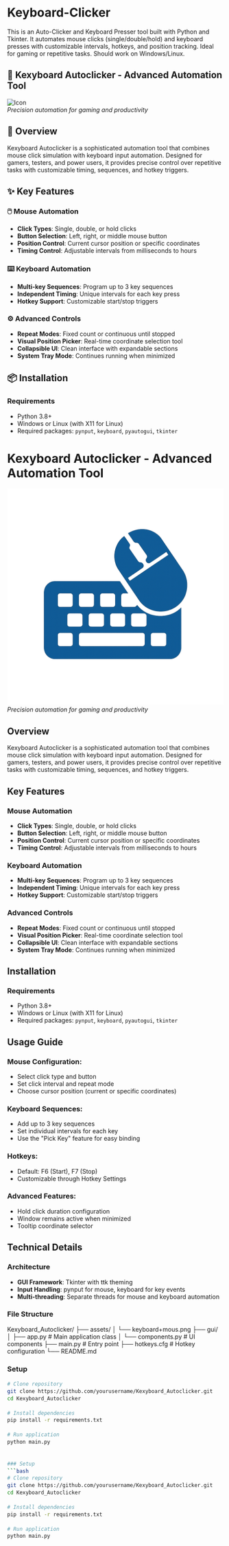 # Keyboard-Clicker

This is an Auto-Clicker and Keyboard Presser tool built with Python and Tkinter. It automates mouse clicks (single/double/hold) and keyboard presses with customizable intervals, hotkeys, and position tracking. Ideal for gaming or repetitive tasks. Should work on Windows/Linux.

## 🚀 Kexyboard Autoclicker - Advanced Automation Tool

![Icon](assets/keyboard-mous.ico)  
*Precision automation for gaming and productivity*

## 📌 Overview

Kexyboard Autoclicker is a sophisticated automation tool that combines mouse click simulation with keyboard input automation. Designed for gamers, testers, and power users, it provides precise control over repetitive tasks with customizable timing, sequences, and hotkey triggers.

## ✨ Key Features

### 🖱️ Mouse Automation
- **Click Types**: Single, double, or hold clicks
- **Button Selection**: Left, right, or middle mouse button
- **Position Control**: Current cursor position or specific coordinates
- **Timing Control**: Adjustable intervals from milliseconds to hours

### ⌨️ Keyboard Automation
- **Multi-key Sequences**: Program up to 3 key sequences
- **Independent Timing**: Unique intervals for each key press
- **Hotkey Support**: Customizable start/stop triggers

### ⚙️ Advanced Controls
- **Repeat Modes**: Fixed count or continuous until stopped
- **Visual Position Picker**: Real-time coordinate selection tool
- **Collapsible UI**: Clean interface with expandable sections
- **System Tray Mode**: Continues running when minimized

## 📦 Installation

### Requirements
- Python 3.8+
- Windows or Linux (with X11 for Linux)
- Required packages: `pynput`, `keyboard`, `pyautogui`, `tkinter`



# Kexyboard Autoclicker - Advanced Automation Tool

![Application Icon](assets/keyboard+mous.png)  
*Precision automation for gaming and productivity*

## Overview

Kexyboard Autoclicker is a sophisticated automation tool that combines mouse click simulation with keyboard input automation. Designed for gamers, testers, and power users, it provides precise control over repetitive tasks with customizable timing, sequences, and hotkey triggers.

## Key Features

### Mouse Automation
- **Click Types**: Single, double, or hold clicks
- **Button Selection**: Left, right, or middle mouse button
- **Position Control**: Current cursor position or specific coordinates
- **Timing Control**: Adjustable intervals from milliseconds to hours

### Keyboard Automation
- **Multi-key Sequences**: Program up to 3 key sequences
- **Independent Timing**: Unique intervals for each key press
- **Hotkey Support**: Customizable start/stop triggers

### Advanced Controls
- **Repeat Modes**: Fixed count or continuous until stopped
- **Visual Position Picker**: Real-time coordinate selection tool
- **Collapsible UI**: Clean interface with expandable sections
- **System Tray Mode**: Continues running when minimized

## Installation

### Requirements
- Python 3.8+
- Windows or Linux (with X11 for Linux)
- Required packages: `pynput`, `keyboard`, `pyautogui`, `tkinter`

## Usage Guide

### Mouse Configuration:
- Select click type and button
- Set click interval and repeat mode
- Choose cursor position (current or specific coordinates)

### Keyboard Sequences:
- Add up to 3 key sequences
- Set individual intervals for each key
- Use the "Pick Key" feature for easy binding

### Hotkeys:
- Default: F6 (Start), F7 (Stop)
- Customizable through Hotkey Settings

### Advanced Features:
- Hold click duration configuration
- Window remains active when minimized
- Tooltip coordinate selector

## Technical Details

### Architecture
- **GUI Framework**: Tkinter with ttk theming
- **Input Handling**: pynput for mouse, keyboard for key events
- **Multi-threading**: Separate threads for mouse and keyboard automation

### File Structure

Kexyboard_Autoclicker/
├── assets/
│   └── keyboard+mous.png
├── gui/
│   ├── app.py        # Main application class
│   └── components.py # UI components
├── main.py           # Entry point
├── hotkeys.cfg       # Hotkey configuration
└── README.md

### Setup
```bash
# Clone repository
git clone https://github.com/yourusername/Kexyboard_Autoclicker.git
cd Kexyboard_Autoclicker

# Install dependencies
pip install -r requirements.txt

# Run application
python main.py


### Setup
```bash
# Clone repository
git clone https://github.com/yourusername/Kexyboard_Autoclicker.git
cd Kexyboard_Autoclicker

# Install dependencies
pip install -r requirements.txt

# Run application
python main.py